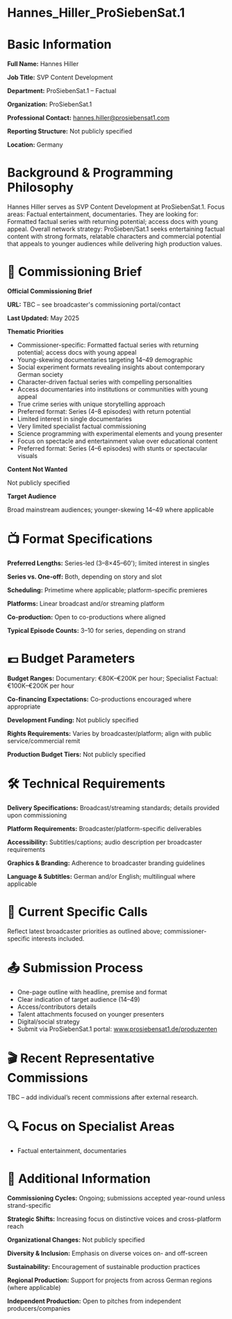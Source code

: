 # Hannes_Hiller_ProSiebenSat.1

# Basic Information

**Full Name:** Hannes Hiller

**Job Title:** SVP Content Development

**Department:** ProSiebenSat.1 – Factual

**Organization:** ProSiebenSat.1

**Professional Contact:** hannes.hiller@prosiebensat1.com

**Reporting Structure:** Not publicly specified

**Location:** Germany

# Background & Programming Philosophy

Hannes Hiller serves as SVP Content Development at ProSiebenSat.1. Focus areas: Factual entertainment, documentaries. They are looking for: Formatted factual series with returning potential; access docs with young appeal. Overall network strategy: ProSieben/Sat.1 seeks entertaining factual content with strong formats, relatable characters and commercial potential that appeals to younger audiences while delivering high production values.

# 📄 Commissioning Brief

**Official Commissioning Brief**

**URL:** TBC – see broadcaster's commissioning portal/contact

**Last Updated:** May 2025

**Thematic Priorities**

- Commissioner-specific: Formatted factual series with returning potential; access docs with young appeal
- Young-skewing documentaries targeting 14–49 demographic
- Social experiment formats revealing insights about contemporary German society
- Character-driven factual series with compelling personalities
- Access documentaries into institutions or communities with young appeal
- True crime series with unique storytelling approach
- Preferred format: Series (4–8 episodes) with return potential
- Limited interest in single documentaries
- Very limited specialist factual commissioning
- Science programming with experimental elements and young presenter
- Focus on spectacle and entertainment value over educational content
- Preferred format: Series (4–6 episodes) with stunts or spectacular visuals

**Content Not Wanted**

Not publicly specified

**Target Audience**

Broad mainstream audiences; younger-skewing 14–49 where applicable

# 📺 Format Specifications

**Preferred Lengths:** Series-led (3–8×45–60'); limited interest in singles

**Series vs. One-off:** Both, depending on story and slot

**Scheduling:** Primetime where applicable; platform-specific premieres

**Platforms:** Linear broadcast and/or streaming platform

**Co-production:** Open to co-productions where aligned

**Typical Episode Counts:** 3–10 for series, depending on strand

# 💷 Budget Parameters

**Budget Ranges:** Documentary: €80K–€200K per hour; Specialist Factual: €100K–€200K per hour

**Co-financing Expectations:** Co-productions encouraged where appropriate

**Development Funding:** Not publicly specified

**Rights Requirements:** Varies by broadcaster/platform; align with public service/commercial remit

**Production Budget Tiers:** Not publicly specified

# 🛠️ Technical Requirements

**Delivery Specifications:** Broadcast/streaming standards; details provided upon commissioning

**Platform Requirements:** Broadcaster/platform-specific deliverables

**Accessibility:** Subtitles/captions; audio description per broadcaster requirements

**Graphics & Branding:** Adherence to broadcaster branding guidelines

**Language & Subtitles:** German and/or English; multilingual where applicable

# 📢 Current Specific Calls

Reflect latest broadcaster priorities as outlined above; commissioner-specific interests included.

# 📤 Submission Process

- One-page outline with headline, premise and format
- Clear indication of target audience (14–49)
- Access/contributors details
- Talent attachments focused on younger presenters
- Digital/social strategy
- Submit via ProSiebenSat.1 portal: www.prosiebensat1.de/produzenten

# 🎬 Recent Representative Commissions

TBC – add individual’s recent commissions after external research.

# 🔍 Focus on Specialist Areas

- Factual entertainment, documentaries

# 📅 Additional Information

**Commissioning Cycles:** Ongoing; submissions accepted year-round unless strand-specific

**Strategic Shifts:** Increasing focus on distinctive voices and cross-platform reach

**Organizational Changes:** Not publicly specified

**Diversity & Inclusion:** Emphasis on diverse voices on- and off-screen

**Sustainability:** Encouragement of sustainable production practices

**Regional Production:** Support for projects from across German regions (where applicable)

**Independent Production:** Open to pitches from independent producers/companies